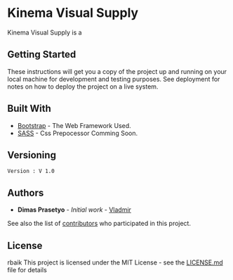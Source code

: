 # Kinema Visual Supply 

Kinema Visual Supply is a 

## Getting Started

These instructions will get you a copy of the project up and running on your local machine for development and testing purposes. See deployment for notes on how to deploy the project on a live system.

## Built With

* [Bootstrap](http://www.dropwizard.io/1.0.2/docs/) - The Web Framework Used.
* [SASS](https://maven.apache.org/) - Css Prepocessor Comming Soon.

## Versioning

```
Version : V 1.0
```
## Authors

* **Dimas Prasetyo** - *Initial work* - [Vladmir](https://github.com/vladmir123)

See also the list of [contributors](https://github.com/your/project/contributors) who participated in this project.

## License
rbaik
This project is licensed under the MIT License - see the [LICENSE.md](LICENSE.md) file for details

